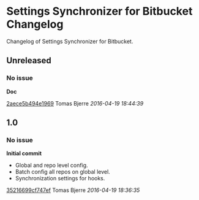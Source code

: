 # Settings Synchronizer for Bitbucket Changelog

Changelog of Settings Synchronizer for Bitbucket.

## Unreleased
### No issue

**Doc**


[2aece5b494e1969](https://github.com/tomasbjerre/settings-synchronizer-for-bitbucket/commit/2aece5b494e1969) Tomas Bjerre *2016-04-19 18:44:39*


## 1.0
### No issue

**Initial commit**

 * Global and repo level config. 
 * Batch config all repos on global level. 
 * Synchronization settings for hooks. 

[35216699cf747ef](https://github.com/tomasbjerre/settings-synchronizer-for-bitbucket/commit/35216699cf747ef) Tomas Bjerre *2016-04-19 18:36:35*


